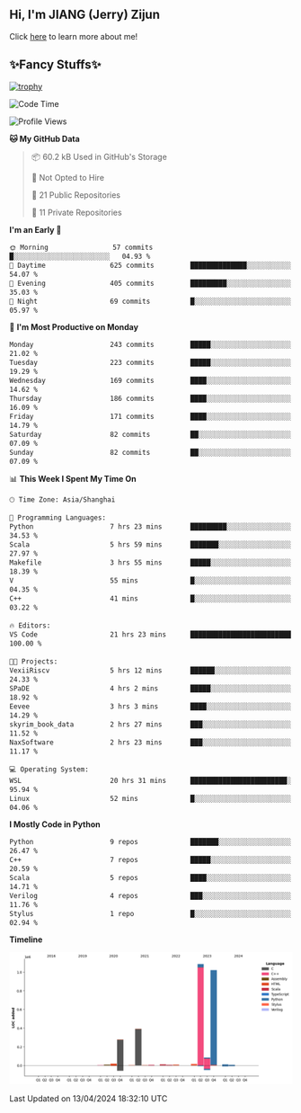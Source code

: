 ## Hi, I'm JIANG (Jerry) Zijun

Click [here](https://jzjerry.github.io/about/) to learn more about me!

## ✨Fancy Stuffs✨
[![trophy](https://github-profile-trophy.vercel.app/?username=jzjerry&theme=onedark)](https://github.com/ryo-ma/github-profile-trophy)
<!--START_SECTION:waka-->
![Code Time](http://img.shields.io/badge/Code%20Time-401%20hrs%2047%20mins-blue)

![Profile Views](http://img.shields.io/badge/Profile%20Views-0-blue)

**🐱 My GitHub Data** 

> 📦 60.2 kB Used in GitHub's Storage 
 > 
> 🚫 Not Opted to Hire
 > 
> 📜 21 Public Repositories 
 > 
> 🔑 11 Private Repositories 
 > 
**I'm an Early 🐤** 

```text
🌞 Morning                57 commits          █░░░░░░░░░░░░░░░░░░░░░░░░   04.93 % 
🌆 Daytime                625 commits         ██████████████░░░░░░░░░░░   54.07 % 
🌃 Evening                405 commits         █████████░░░░░░░░░░░░░░░░   35.03 % 
🌙 Night                  69 commits          █░░░░░░░░░░░░░░░░░░░░░░░░   05.97 % 
```
📅 **I'm Most Productive on Monday** 

```text
Monday                   243 commits         █████░░░░░░░░░░░░░░░░░░░░   21.02 % 
Tuesday                  223 commits         █████░░░░░░░░░░░░░░░░░░░░   19.29 % 
Wednesday                169 commits         ████░░░░░░░░░░░░░░░░░░░░░   14.62 % 
Thursday                 186 commits         ████░░░░░░░░░░░░░░░░░░░░░   16.09 % 
Friday                   171 commits         ████░░░░░░░░░░░░░░░░░░░░░   14.79 % 
Saturday                 82 commits          ██░░░░░░░░░░░░░░░░░░░░░░░   07.09 % 
Sunday                   82 commits          ██░░░░░░░░░░░░░░░░░░░░░░░   07.09 % 
```


📊 **This Week I Spent My Time On** 

```text
🕑︎ Time Zone: Asia/Shanghai

💬 Programming Languages: 
Python                   7 hrs 23 mins       █████████░░░░░░░░░░░░░░░░   34.53 % 
Scala                    5 hrs 59 mins       ███████░░░░░░░░░░░░░░░░░░   27.97 % 
Makefile                 3 hrs 55 mins       █████░░░░░░░░░░░░░░░░░░░░   18.39 % 
V                        55 mins             █░░░░░░░░░░░░░░░░░░░░░░░░   04.35 % 
C++                      41 mins             █░░░░░░░░░░░░░░░░░░░░░░░░   03.22 % 

🔥 Editors: 
VS Code                  21 hrs 23 mins      █████████████████████████   100.00 % 

🐱‍💻 Projects: 
VexiiRiscv               5 hrs 12 mins       ██████░░░░░░░░░░░░░░░░░░░   24.33 % 
SPaDE                    4 hrs 2 mins        █████░░░░░░░░░░░░░░░░░░░░   18.92 % 
Eevee                    3 hrs 3 mins        ████░░░░░░░░░░░░░░░░░░░░░   14.29 % 
skyrim_book_data         2 hrs 27 mins       ███░░░░░░░░░░░░░░░░░░░░░░   11.52 % 
NaxSoftware              2 hrs 23 mins       ███░░░░░░░░░░░░░░░░░░░░░░   11.17 % 

💻 Operating System: 
WSL                      20 hrs 31 mins      ████████████████████████░   95.94 % 
Linux                    52 mins             █░░░░░░░░░░░░░░░░░░░░░░░░   04.06 % 
```

**I Mostly Code in Python** 

```text
Python                   9 repos             ███████░░░░░░░░░░░░░░░░░░   26.47 % 
C++                      7 repos             █████░░░░░░░░░░░░░░░░░░░░   20.59 % 
Scala                    5 repos             ████░░░░░░░░░░░░░░░░░░░░░   14.71 % 
Verilog                  4 repos             ███░░░░░░░░░░░░░░░░░░░░░░   11.76 % 
Stylus                   1 repo              █░░░░░░░░░░░░░░░░░░░░░░░░   02.94 % 
```



**Timeline**

![Lines of Code chart](https://raw.githubusercontent.com/Jzjerry/Jzjerry/main/assets/bar_graph.png)


 Last Updated on 13/04/2024 18:32:10 UTC
<!--END_SECTION:waka-->
